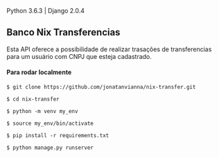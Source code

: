 Python 3.6.3 | Django 2.0.4

## Banco Nix Transferencias

Esta API oferece a possibilidade de realizar trasações de transferencias para
um usuário com CNPJ que esteja cadastrado.


#### Para rodar localmente 

```
$ git clone https://github.com/jonatanvianna/nix-transfer.git

$ cd nix-transfer

$ python -m venv my_env

$ source my_env/bin/activate

$ pip install -r requirements.txt

$ python manage.py runserver

```